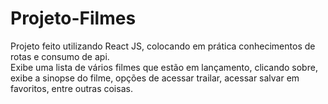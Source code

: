 # Projeto-Filmes
Projeto feito utilizando React JS, colocando em prática conhecimentos de rotas e consumo de api.  
Exibe uma lista de vários filmes que estão em lançamento, clicando sobre, exibe a sinopse do filme, opções de acessar trailar, acessar salvar em favoritos, entre outras coisas.
